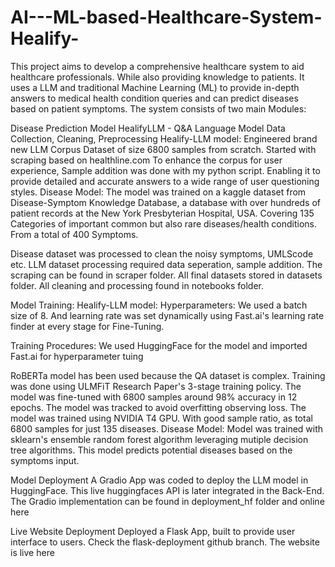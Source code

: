 # AI---ML-based-Healthcare-System-Healify-
This project aims to develop a comprehensive healthcare system to aid healthcare professionals. While also providing knowledge to patients. It uses a LLM and traditional Machine Learning (ML) to provide in-depth answers to medical health condition queries and can predict diseases based on patient symptoms.
The system consists of two main Modules:

Disease Prediction Model
HealifyLLM - Q&A Language Model
Data Collection, Cleaning, Preprocessing
Healify-LLM model:
Engineered brand new LLM Corpus Dataset of size 6800 samples from scratch. Started with scraping based on healthline.com
To enhance the corpus for user experience, Sample addition was done with my python script. Enabling it to provide detailed and accurate answers to a wide range of user questioning styles.
Disease Model:
The model was trained on a kaggle dataset from Disease-Symptom Knowledge Database, a database with over hundreds of patient records at the New York Presbyterian Hospital, USA.
Covering 135 Categories of important common but also rare diseases/health conditions.
From a total of 400 Symptoms.

Disease dataset was processed to clean the noisy symptoms, UMLScode etc.
LLM dataset processing required data seperation, sample addition.
The scraping can be found in scraper folder.
All final datasets stored in datasets folder.
All cleaning and processing found in notebooks folder.

Model Training:
Healify-LLM model:
Hyperparameters: We used a batch size of 8. And learning rate was set dynamically using Fast.ai's learning rate finder at every stage for Fine-Tuning.

Training Procedures: We used HuggingFace for the model and imported Fast.ai for hyperparameter tuing

RoBERTa model has been used because the QA dataset is complex.
Training was done using ULMFiT Research Paper's 3-stage training policy.
The model was fine-tuned with 6800 samples around 98% accuracy in 12 epochs. The model was tracked to avoid overfitting observing loss. The model was trained using NVIDIA T4 GPU. With good sample ratio, as total 6800 samples for just 135 diseases.
Disease Model:
Model was trained with sklearn's ensemble random forest algorithm leveraging mutiple decision tree algorithms. This model predicts potential diseases based on the symptoms input.

Model Deployment
A Gradio App was coded to deploy the LLM model in HuggingFace. This live huggingfaces API is later integrated in the Back-End. The Gradio implementation can be found in deployment_hf folder and online here

Live Website Deployment
Deployed a Flask App, built to provide user interface to users. Check the flask-deployment github branch. The website is live here
